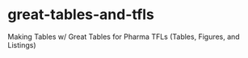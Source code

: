 # great-tables-and-tfls
Making Tables w/ Great Tables for Pharma TFLs (Tables, Figures, and Listings)
